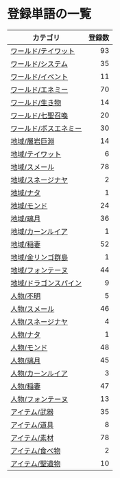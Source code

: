 # 登録単語の一覧

|カテゴリ|登録数|
|---|--:|
|[ワールド/テイワット](./dict/world/teyvat.md)|93|
|[ワールド/システム](./dict/world/system.md)|35|
|[ワールド/イベント](./dict/world/event.md)|11|
|[ワールド/エネミー](./dict/world/enemy.md)|70|
|[ワールド/生き物](./dict/world/creature.md)|14|
|[ワールド/七聖召喚](./dict/world/cardgame.md)|20|
|[ワールド/ボスエネミー](./dict/world/boss.md)|30|
|[地域/層岩巨淵](./dict/region/the_chasm.md)|14|
|[地域/テイワット](./dict/region/teyvat.md)|6|
|[地域/スメール](./dict/region/sumeru.md)|78|
|[地域/スネージナヤ](./dict/region/snezhnaya.md)|2|
|[地域/ナタ](./dict/region/natlan.md)|1|
|[地域/モンド](./dict/region/mondstadt.md)|24|
|[地域/璃月](./dict/region/liyue.md)|36|
|[地域/カーンルイア](./dict/region/khaenriah.md)|1|
|[地域/稲妻](./dict/region/inazuma.md)|52|
|[地域/金リンゴ群島](./dict/region/golden_apple.md)|1|
|[地域/フォンテーヌ](./dict/region/fontaine.md)|44|
|[地域/ドラゴンスパイン](./dict/region/dragonspine.md)|9|
|[人物/不明](./dict/person/unknown.md)|5|
|[人物/スメール](./dict/person/sumeru.md)|46|
|[人物/スネージナヤ](./dict/person/snezhnaya.md)|4|
|[人物/ナタ](./dict/person/natlan.md)|1|
|[人物/モンド](./dict/person/mondstadt.md)|48|
|[人物/璃月](./dict/person/liyue.md)|45|
|[人物/カーンルイア](./dict/person/khaenriah.md)|3|
|[人物/稲妻](./dict/person/inazuma.md)|47|
|[人物/フォンテーヌ](./dict/person/fontaine.md)|13|
|[アイテム/武器](./dict/item/weapon.md)|35|
|[アイテム/道具](./dict/item/tool.md)|8|
|[アイテム/素材](./dict/item/material.md)|78|
|[アイテム/食べ物](./dict/item/food.md)|2|
|[アイテム/聖遺物](./dict/item/artifact.md)|10|